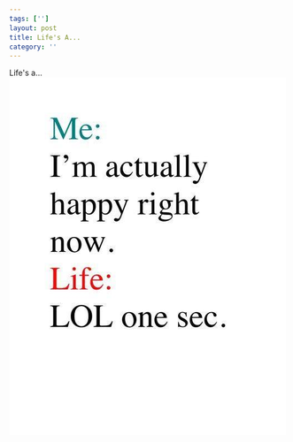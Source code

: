 ```yaml
---
tags: ['']
layout: post
title: Life's A...
category: ''
---
```

Life's a...
![Life's a...](/uploads/2013-9-30-lifes-a.jpg)
